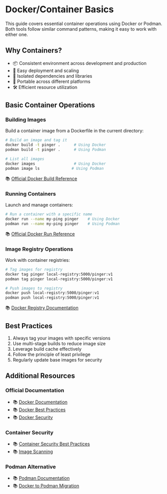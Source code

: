 # Docker/Container Basics

This guide covers essential container operations using Docker or Podman. Both tools follow similar command patterns, making it easy to work with either one.

## Why Containers?

- 📦 Consistent environment across development and production
- 🔄 Easy deployment and scaling
- 🔧 Isolated dependencies and libraries
- 📱 Portable across different platforms
- 🛠️ Efficient resource utilization

## Basic Container Operations

### Building Images

Build a container image from a Dockerfile in the current directory:

```bash
# Build an image and tag it
docker build -t pinger .      # Using Docker
podman build -t pinger .      # Using Podman

# List all images
docker images                 # Using Docker
podman image ls              # Using Podman
```

📚 [Official Docker Build Reference](https://docs.docker.com/engine/reference/commandline/build/)

### Running Containers

Launch and manage containers:

```bash
# Run a container with a specific name
docker run --name my-ping pinger    # Using Docker
podman run --name my-ping pinger    # Using Podman
```

📚 [Official Docker Run Reference](https://docs.docker.com/engine/reference/run/)

### Image Registry Operations

Work with container registries:

```bash
# Tag images for registry
docker tag pinger local-registry:5000/pinger:v1
podman tag pinger local-registry:5000/pinger:v1

# Push images to registry
docker push local-registry:5000/pinger:v1
podman push local-registry:5000/pinger:v1
```

📚 [Docker Registry Documentation](https://docs.docker.com/registry/)

## Best Practices

1. Always tag your images with specific versions
2. Use multi-stage builds to reduce image size
3. Leverage build cache effectively
4. Follow the principle of least privilege
5. Regularly update base images for security

## Additional Resources

### Official Documentation

- 📚 [Docker Documentation](https://docs.docker.com/)
- 📚 [Docker Best Practices](https://docs.docker.com/develop/develop-images/dockerfile_best-practices/)
- 📚 [Docker Security](https://docs.docker.com/engine/security/)

### Container Security

- 📚 [Container Security Best Practices](https://docs.docker.com/develop/security-best-practices/)
- 📚 [Image Scanning](https://docs.docker.com/engine/scan/)

### Podman Alternative

- 📚 [Podman Documentation](https://docs.podman.io/en/latest/)
- 📚 [Docker to Podman Migration](https://podman.io/whatis.html)
